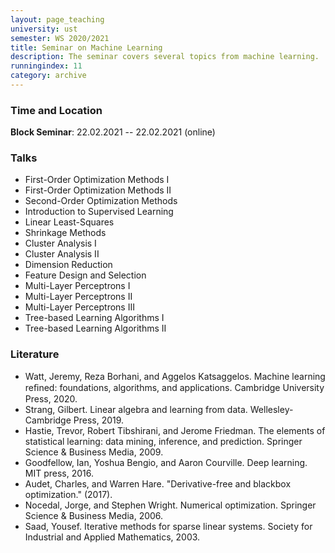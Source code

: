 ```yaml
---
layout: page_teaching
university: ust
semester: WS 2020/2021
title: Seminar on Machine Learning
description: The seminar covers several topics from machine learning.
runningindex: 11
category: archive
---
```


### Time and Location

**Block Seminar**: 22.02.2021 -- 22.02.2021 (online)

### Talks

+ First-Order Optimization Methods I
+ First-Order Optimization Methods II
+ Second-Order Optimization Methods
+ Introduction to Supervised Learning
+ Linear Least-Squares
+ Shrinkage Methods
+ Cluster Analysis I
+ Cluster Analysis II
+ Dimension Reduction
+ Feature Design and Selection
+ Multi-Layer Perceptrons I
+ Multi-Layer Perceptrons II
+ Multi-Layer Perceptrons III
+ Tree-based Learning Algorithms I
+ Tree-based Learning Algorithms II

### Literature

+ Watt, Jeremy, Reza Borhani, and Aggelos Katsaggelos. Machine learning reﬁned: foundations, algorithms, and applications. Cambridge University Press, 2020.
+ Strang, Gilbert. Linear algebra and learning from data. Wellesley-Cambridge Press, 2019.
+ Hastie, Trevor, Robert Tibshirani, and Jerome Friedman. The elements of statistical learning: data mining, inference, and prediction. Springer Science & Business Media, 2009.
+ Goodfellow, Ian, Yoshua Bengio, and Aaron Courville. Deep learning. MIT press, 2016.
+ Audet, Charles, and Warren Hare. "Derivative-free and blackbox optimization." (2017).
+ Nocedal, Jorge, and Stephen Wright. Numerical optimization. Springer Science & Business Media, 2006.
+ Saad, Yousef. Iterative methods for sparse linear systems. Society for Industrial and Applied Mathematics, 2003.
